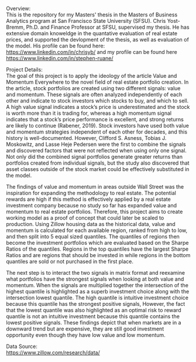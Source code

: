 Overview:<br>
This is the repository for my Masters' thesis in the Masters of Business Analytics program at San Francisco State University (SFSU). Chris Yost-Bremm, Ph.D. and Finance Professor at SFSU, supervised my thesis. He has extensive domain knoweldge in the quantative evaluation of real estate prices, and supported the devlopment of the thesis, as well as evaluation of the model. His profile can be found here: https://www.linkedin.com/in/chrisyb/ and my profile can be found here https://www.linkedin.com/in/stephen-ruane/

Project Details:<br>
The goal of this project is to apply the ideology of the article Value and Momentum Everywhere to the novel field of real estate portfolio creation. In the article, stock portfolios are created using two different signals: value and momentum. These signals are often analyzed independently of each other and indicate to stock investors which stocks to buy, and which to sell. A high value signal indicates a stock’s price is underestimated and the stock is worth more than it is trading for, whereas a high momentum signal indicates that a stock’s price performance is excellent, and strong returns are likely to continue (Rabener, 2019). Stock investors have used both value and momentum strategies independent of each other for decades, and this history is well-documented. However, Clifford S. Asness, Tobias J. Moskowitz, and Lasse Heje Pedersen were the first to combine the signals and discovered factors that were not reflected when using only one signal. Not only did the combined signal portfolios generate greater returns than portfolios created from individual signals, but the study also discovered that asset classes outside of the stock market could be effectively substituted in the model. 

The findings of value and momentum in areas outside Wall Street was the inspiration for expanding the methodology to real estate. The potential rewards are high if this method is effectively applied by a real estate investment company because no study so far has expanded value and momentum to real estate portfolios. Therefore, this project aims to create working model as a proof of concept that could later be scaled to production. Using Zillow housing data as the historical data, value and momentum is calculated for each available region, ranked from high to low, and then split into 5 equal sized quantiles. The quantiles of regions then become the investment portfolios which are evaluated based on the Sharpe Ratios of the quantiles. Regions in the top quantiles have the largest Sharpe Ratios and are regions that should be invested in while regions in the bottom quantiles are sold or not purchased in the first place. 

The next step is to interact the two signals in matrix format and reexamine what portfolios have the strongest signals when looking at both value and momentum. When the signals are multiplied together the intersection of the highest quantile is highlighted as a superb investment choice along with the intersection lowest quantile. The high quantile is intuitive investment choice because this quantile has the strongest positive signals, However,  the fact that the lowest quantile was also highlighted as an optimal risk to reward quantile is not an intuitive investment because this quantile contains the lowest positive signals. These findings depict that when markets are in a downward trend but are expensive, they are still good investment opportunity even though they have low value and low momentum.

Data Source:<br>
https://www.zillow.com/research/data/

